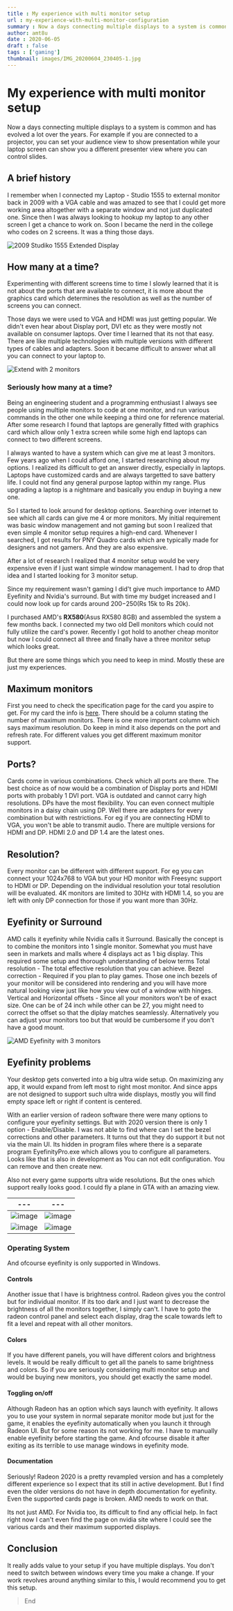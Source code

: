 ```yaml
---
title : My experience with multi monitor setup
url : my-experience-with-multi-monitor-configuration
summary : Now a days connecting multiple displays to a system is common and has evolved a lot over the years. For example if you are connected
author: amt8u
date : 2020-06-05
draft : false
tags : ['gaming']
thumbnail: images/IMG_20200604_230405-1.jpg
---
```


# My experience with multi monitor  setup

Now a days connecting multiple displays to a system is common and has evolved a lot over the years. For example if you are connected to a projector, you can set your audience view to show presentation while your laptop screen can show you a different presenter view where you can control slides.

## A brief history

I remember when I connected my Laptop - Studio 1555 to external monitor back in 2009 with a VGA cable and was amazed to see that I could get more working area altogether with a separate window and not just duplicated one. Since then I was always looking to hookup my laptop to any other screen I get a chance to work on. Soon I became the nerd in the college who codes on 2 screens. It was a thing those days.

![2009 Studiko 1555 Extended Display](images/28102009350.jpg)

## How many at a time?
Experimenting with different screens time to time I slowly learned that it is not about the ports that are available to connect, it is more about the graphics card which determines the resolution as well as the number of screens you can connect.

Those days we were used to VGA and HDMI was just getting popular. We didn't even hear about Display port, DVI etc as they were mostly not available on consumer laptops. Over time I learned that its not that easy. There are like multiple technologies with multiple versions with different types of cables and adapters. Soon it became difficult to answer what all you can connect to your laptop to.

![Extend with 2 monitors](images/MultiDisplaySetup.png)

### Seriously how many at a time?
Being an engineering student and a programming enthusiast I always see people using multiple monitors to code at one monitor, and run various commands in the other one while keeping a third one for reference material. 
After some research I found that laptops are generally fitted with graphics card which allow only 1 extra screen while some high end laptops can connect to two different screens.

I always wanted to have a system which can give me at least 3 monitors. Few years ago when I could afford one, I started researching about my options. I realized its difficult to get an answer directly, especially in laptops. Laptops have customized cards and are always targetted to save battery life. I could not find any general purpose laptop within my range. Plus upgrading a laptop is a nightmare and basically you endup in buying a new one.

So I started to look around for desktop options. Searching over internet to see which all cards can give me 4 or more monitors. My initial requirement was basic window management and not gaming but soon I realized that even simple 4 monitor setup requires a high-end card. Whenever I searched, I got results for PNY Quadro cards which are typically made for designers and not gamers. And they are also expensive.

After a lot of research I realized that 4 monitor setup would be very expensive even if I just want simple window management. I had to drop that idea and I started looking for 3 monitor setup.

Since my requirement wasn't gaming I did't give much importance to AMD Eyefinity and Nvidia's surround. But with time my budget increased and I could now look up for cards around 200$-250$(Rs 15k to Rs 20k).

I purchased AMD's **RX580**(Asus RX580 8GB) and assembled the system a few months back. I connected my two old Dell monitors which could not fully utilize the card's power. Recently I got hold to another cheap monitor but now I could connect all three and finally have a three monitor setup which looks great.

But there are some things which you need to keep in mind. Mostly these are just my experiences.

## Maximum monitors
First you need to check the specification page for the card you aspire to get. For my card the info is [here](https://www.asus.com/Graphics-Cards/DUAL-RX580-O8G/specifications/). There should be a column stating the number of maximum monitors.
There is one more important column which says maximum resolution. Do keep in mind it also depends on the port and refresh rate. For different values you get different maximum monitor support.

## Ports?
Cards come in various combinations. Check which all ports are there. The best choice as of now would be a combination of Display ports and HDMI ports with probably 1 DVI port. VGA is outdated and cannot carry high resolutions. DPs have the most flexibility. You can even connect multiple monitors in a daisy chain using DP.
Well there are adapters for every combination but with restrictions. For eg if you are connecting HDMI to VGA, you won't be able to transmit audio.
There are multiple versions for HDMI and DP. HDMI 2.0 and DP 1.4 are the latest ones.

## Resolution?
Every monitor can be different with different support. For eg you can connect your 1024x768 to VGA but your HD monitor with Freesync support to HDMI or DP. Depending on the individual resolution your total resolution will be evaluated. 4K monitors are limited to 30Hz with HDMI 1.4, so you are left with only DP connection for those if you want more than 30Hz.

## Eyefinity or Surround
AMD calls it eyefinity while Nvidia calls it Surround. Basically the concept is to combine the monitors into 1 single monitor. Somewhat you must have seen in markets and malls where 4 displays act as 1 big display. This required some setup and thorough understanding of below terms
Total resolution - The total effective resolution that you can achieve.
Bezel correction - Required if you plan to play games. Those one inch bezels of your monitor will be considered into rendering and you will have more natural looking view just like how you view out of a window with hinges.
Vertical and Horizontal offsets - Since all your monitors won't be of exact size. One can be of 24 inch while other can be 27, you might need to correct the offset so that the diplay matches seamlessly. Alternatively you can adjust your monitors too but that would be cumbersome if you don't have a good mount.

![AMD Eyefinity with 3 monitors](images/20200604-2212.gif)
## Eyefinity problems
Your desktop gets converted into a big ultra wide setup. On maximizing any app, it would expand from left most to right most monitor. And since apps are not designed to support such ultra wide displays, mostly you will find empty space left or right if content is centered. 

With an earlier version of radeon software there were many options to configure your eyefinity settings. But with 2020 version there is only 1 option - Enable/Disable. I was not able to find where can I set the bezel corrections and other parameters. It turns out that they do support it but not via the main UI. Its hidden in program files where there is a separate program EyefinityPro.exe which allows you to configure all parameters. Looks like that is also in development as You can not edit configuration. You can remove and then create new.

Also not every game supports ultra wide resolutions. But the ones which support really looks good. I could fly a plane in GTA with an amazing view.

| ---                                        | ---                                        |
|--------------------------------------------|--------------------------------------------|
| ![image](images/IMG_20200604_231254-1.jpg) | ![image](images/IMG_20200604_231931-2.jpg) |
| ![image](images/IMG_20200604_230405-2.jpg) | ![image](images/IMG_20200601_165631.jpg)   |

### Operating System
And ofcourse eyefinity is only supported in Windows.

#### Controls
Another issue that I have is brightness control. Radeon gives you the control but for individual monitor. If its too dark and I just want to decrease the brightness of all the monitors together, I simply can't. I have to goto the radeon control panel and select each display, drag the scale towards left to fit a level and repeat with all other monitors. 

#### Colors
If you have different panels, you will have different colors and brightness levels. It would be really difficult to get all the panels to same brightness and colors. So if you are seriously considering multi monitor setup and would be buying new monitors, you should get exactly the same model.

#### Toggling on/off
Although Radeon has an option which says launch with eyefinity. It allows you to use your system in normal separate monitor mode but just for the game, it enables the eyefinity automatically when you launch it through Radeon UI. But for some reason its not working for me. I have to manually enable eyefinity before starting the game. And ofcourse disable it after exiting as its terrible to use manage windows in eyefinity mode.

#### Documentation
Seriously! Radeon 2020 is a pretty revampled version and has a completely different experience so I expect that its still in active development. But I find even the older versions do not have in depth documentation for eyefinity. Even the supported cards page is broken. AMD needs to work on that.

Its not just AMD. For Nvidia too, its difficult to find any official help. In fact right now I can't even find the page on nvidia site where I could see the various cards and their maximum supported displays.

## Conclusion
It really adds value to your setup if you have multiple displays. You don't need to switch between windows every time you make a change. If your work revolves around anything similar to this, I would recommend you to get this setup.

> End

